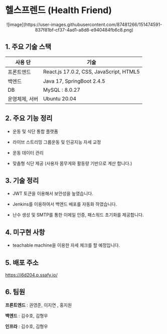 # 헬스프렌드 (Health Friend)
<div align="center">
![image](https://user-images.githubusercontent.com/87481266/151474591-837f81bf-cf37-4ad1-a8d8-e940484fb6c8.png)

</div>

## 1. 주요 기술 스택

| 사용 단 | 기술 |
| ------ | ------ |
| 프론트엔드 | React.js 17.0.2, CSS, JavaScript, HTML5  |
| 백엔드 | Java 17, SpringBoot 2.4.5 |
| DB | MySQL : 8.0.27  |
| 운영체제, 서버 | Ubuntu 20.04 |



## 2. 주요 기능 정리

- 운동 및 식단 통합 플랫폼

- 라이브 스트리밍 그룹운동 및 인공지능 자세 교정

- 운동 데이터 관리

- 맞춤형 식단 제공 (사용자 몸무게와 활동량 기반으로 계산 합니다.)

## 3. 기술 정리

- JWT 토큰을 이용해서 보안성을 높였습니다.

- Jenkins를 이용하여서 백엔드 배포를 자동화 하였습니다.

- 난수 생성 및 SMTP를 통한 이메일 인증, 패스워드 초기화를 제공합니다.

## 4. 미구현 사항

- teachable machine을 이용한 자세 체크를 할 예정입니다.





## 5. 배포 주소

https://i6d204.p.ssafy.io/


## 6. 팀원

**프론트엔드** : 권영준, 이지연 , 홍지원
      
**백엔드** : 김수호, 김형우
     
**인프라** : 김수호, 김형우
